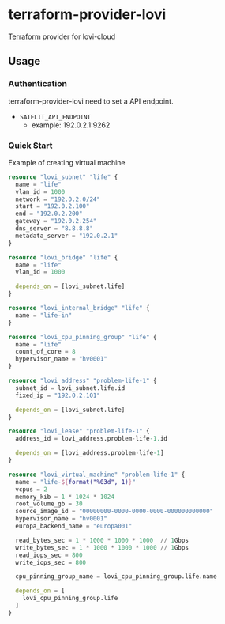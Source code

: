 # terraform-provider-lovi

[Terraform](https://www.terraform.io/) provider for lovi-cloud

## Usage

### Authentication

terraform-provider-lovi need to set a API endpoint.

- `SATELIT_API_ENDPOINT`
    - example: 192.0.2.1:9262

### Quick Start

Example of creating virtual machine

```tf
resource "lovi_subnet" "life" {
  name = "life"
  vlan_id = 1000
  network = "192.0.2.0/24"
  start = "192.0.2.100"
  end = "192.0.2.200"
  gateway = "192.0.2.254"
  dns_server = "8.8.8.8"
  metadata_server = "192.0.2.1"
}

resource "lovi_bridge" "life" {
  name = "life"
  vlan_id = 1000

  depends_on = [lovi_subnet.life]
}

resource "lovi_internal_bridge" "life" {
  name = "life-in"
}

resource "lovi_cpu_pinning_group" "life" {
  name = "life"
  count_of_core = 8
  hypervisor_name = "hv0001"
}

resource "lovi_address" "problem-life-1" {
  subnet_id = lovi_subnet.life.id
  fixed_ip = "192.0.2.101"

  depends_on = [lovi_subnet.life]
}

resource "lovi_lease" "problem-life-1" {
  address_id = lovi_address.problem-life-1.id

  depends_on = [lovi_address.problem-life-1]
}

resource "lovi_virtual_machine" "problem-life-1" {
  name = "life-${format("%03d", 1)}"
  vcpus = 2
  memory_kib = 1 * 1024 * 1024
  root_volume_gb = 30
  source_image_id = "00000000-0000-0000-0000-000000000000"
  hypervisor_name = "hv0001"
  europa_backend_name = "europa001"

  read_bytes_sec = 1 * 1000 * 1000 * 1000  // 1Gbps
  write_bytes_sec = 1 * 1000 * 1000 * 1000 // 1Gbps
  read_iops_sec = 800
  write_iops_sec = 800

  cpu_pinning_group_name = lovi_cpu_pinning_group.life.name

  depends_on = [
    lovi_cpu_pinning_group.life
  ]
}
```
